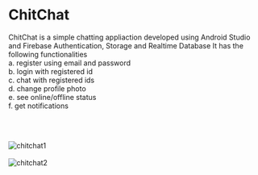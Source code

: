 # ChitChat

ChitChat is a simple chatting appliaction developed using Android Studio and Firebase Authentication, Storage and Realtime Database
It has the following functionalities <br />
a. register using email and password <br />
b. login with registered id <br />
c. chat with registered ids <br />
d. change profile photo <br />
e. see online/offline status <br />
f. get notifications

<br />
<br />

![chitchat1](https://user-images.githubusercontent.com/63390046/114762930-e1d25f00-9d7f-11eb-9d1a-3779530b4932.gif)
<br />
<br />
![chitchat2](https://user-images.githubusercontent.com/63390046/114763551-8a80be80-9d80-11eb-9146-c4c885361366.gif)
